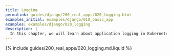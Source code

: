 ```yaml
---
title: Logging
permalink: guides/django/200_real_apps/020_logging.html
examples_initial: examples/django/010_basic_app
examples: examples/django/020_logging
description: |
  In this chapter, we will learn about application logging in Kubernetes and implement it. Additionally, we will introduce a structured logging format to make it ready for parsing by log collection and analysis systems.
---
```


{% include guides/200_real_apps/020_logging.md.liquid %}
